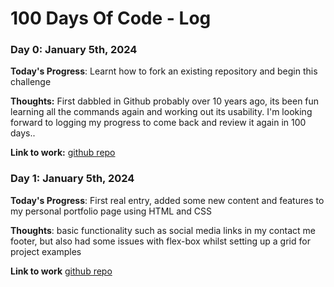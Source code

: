 # 100 Days Of Code - Log

### Day 0: January 5th, 2024

**Today's Progress**: Learnt how to fork an existing repository and begin this challenge

**Thoughts:** First dabbled in Github probably over 10 years ago, its been fun learning all the commands again and working out its usability. I'm looking forward to logging my progress to come back and review it again in 100 days..

**Link to work:** [github repo](https://github.com/george-bacon/100-days-of-code)

### Day 1: January 5th, 2024

**Today's Progress**: First real entry, added some new content and features to my personal portfolio page using HTML and CSS

**Thoughts**: basic functionality such as social media links in my contact me footer, but also had some issues with flex-box whilst setting up a grid for project examples

**Link to work** [github repo](https://github.com/george-bacon/george-bacon.github.io)